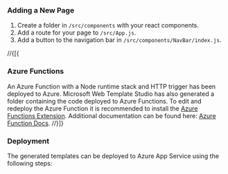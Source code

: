 ﻿### Adding a New Page

1. Create a folder in `/src/components` with your react components.
2. Add a route for your page to `/src/App.js`.
3. Add a button to the navigation bar in `/src/components/NavBar/index.js`.

//{[{

### Azure Functions

An Azure Function with a Node runtime stack and HTTP trigger has been deployed to Azure. Microsoft Web Template Studio
has also generated a folder containing the code deployed to Azure Functions. To edit and redeploy the Azure
Function it is recommended to install the [Azure Functions Extension](https://marketplace.visualstudio.com/items?itemName=ms-azuretools.vscode-azurefunctions). Additional documentation can be found here: [Azure Function Docs](https://github.com/Microsoft/WebTemplateStudio/blob/dev/docs/services/azure-functions.md).
//}]}

### Deployment

The generated templates can be deployed to Azure App Service using the following steps:
